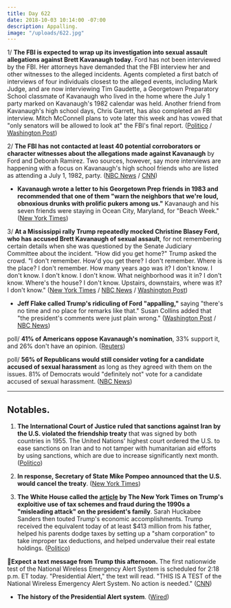 ```yaml
---
title: Day 622
date: 2018-10-03 10:14:00 -07:00
description: Appalling.
image: "/uploads/622.jpg"
---
```


1/ **The FBI is expected to wrap up its investigation into sexual assault allegations against Brett Kavanaugh today.** Ford has not been interviewed by the FBI. Her attorneys have demanded that the FBI interview her and other witnesses to the alleged incidents. Agents completed a first batch of interviews of four individuals closest to the alleged events, including Mark Judge, and are now interviewing Tim Gaudette, a Georgetown Preparatory School classmate of Kavanaugh who lived in the home where the July 1 party marked on Kavanaugh's 1982 calendar was held. Another friend from Kavanaugh's high school days, Chris Garrett, has also completed an FBI interview. Mitch McConnell plans to vote later this week and has vowed that "only senators will be allowed to look at" the FBI's final report. ([Politico](https://www.politico.com/story/2018/10/02/when-will-senate-vote-brett-kavanaugh-861232) / [Washington Post](https://www.washingtonpost.com/world/national-security/fbi-navigates-political-minefield-and-deadline-in-kavanaugh-inquiry/2018/10/02/315aa59c-c67c-11e8-9b1c-a90f1daae309_story.html))

2/ **The FBI has not contacted at least 40 potential corroborators or character witnesses about the allegations made against Kavanaugh** by Ford and Deborah Ramirez. Two sources, however, say more interviews are happening with a focus on Kavanaugh's high school friends who are listed as attending a July 1, 1982, party. ([NBC News](https://www.nbcnews.com/politics/supreme-court/dozens-potential-sources-information-have-not-been-contacted-fbi-kavanaugh-n916146) / [CNN](https://www.cnn.com/2018/10/02/politics/fbi-investigation-ford-kavanaugh/index.html))

* **Kavanaugh wrote a letter to his Georgetown Prep friends in 1983 and recommended that one of them "warn the neighbors that we're loud, obnoxious drunks with prolific pukers among us."**  Kavanaugh and his seven friends were staying in Ocean City, Maryland, for "Beach Week." ([New York Times](https://www.nytimes.com/2018/10/02/us/brett-kavanaugh-georgetown-prep.html))

3/ **At a Mississippi rally Trump repeatedly mocked Christine Blasey Ford, who has accused Brett Kavanaugh of sexual assault**, for not remembering certain details when she was questioned by the Senate Judiciary Committee about the incident. "How did you get home?" Trump asked the crowd. "I don't remember. How'd you get there? I don't remember. Where is the place? I don't remember. How many years ago was it? I don't know. I don't know. I don't know. I don't know. What neighborhood was it in? I don't know. Where's the house? I don't know. Upstairs, downstairs, where was it? I don't know." ([New York Times](https://www.nytimes.com/2018/10/02/us/politics/trump-me-too.html) / [NBC News](https://www.nbcnews.com/politics/politics-news/trump-mocks-christine-blasey-ford-mississippi-campaign-rally-n916061) / [Washington Post](https://www.washingtonpost.com/politics/trump-mocks-kavanaugh-accuser-christine-blasey-ford/2018/10/02/25f6f8aa-c662-11e8-9b1c-a90f1daae309_story.html))

* **Jeff Flake called Trump's ridiculing of Ford "appalling,"** saying "there's no time and no place for remarks like that." Susan Collins added that "the president's comments were just plain wrong." ([Washington Post](https://www.washingtonpost.com/politics/flake-says-trumps-mocking-of-ford-at-political-rally-was-kind-of-appalling/2018/10/03/286c3dba-c6f4-11e8-b1ed-1d2d65b86d0c_story.html) / [NBC News](https://www.nbcnews.com/politics/politics-news/democrats-denounce-trump-mocking-kavanaugh-accuser-ford-n916141))

poll/ **41% of Americans oppose Kavanaugh's nomination**, 33% support it, and 26% don't have an opinion. ([Reuters](https://www.reuters.com/article/us-usa-court-kavanaugh-poll/opposition-to-kavanaugh-grows-after-senate-hearing-reuters-ipsos-poll-idUSKCN1MD27V))

poll/ **56% of Republicans would still consider voting for a candidate accused of sexual harassment** as long as they agreed with them on the issues. 81% of Democrats would "definitely not" vote for a candidate accused of sexual harassment. ([NBC News](https://www.nbcnews.com/politics/first-read/should-sex-harassment-charges-disqualify-political-candidate-56-percent-republicans-n916021))

---

## Notables.

1. **The International Court of Justice ruled that sanctions against Iran by the U.S. violated the friendship treaty** that was signed by both countries in 1955. The United Nations' highest court ordered the U.S. to ease sanctions on Iran and to not tamper with humanitarian aid efforts by using sanctions, which are due to increase significantly next month. ([Politico](https://www.politico.com/story/2018/10/03/iran-sanctions-lift-un-864134))

2. **In response, Secretary of State Mike Pompeo announced that the U.S. would cancel the treaty**. ([New York Times](https://www.nytimes.com/2018/10/03/world/middleeast/us-iran-sanctions-international-court.html))

3. **The White House called the [article](https://whatthefuckjusthappenedtoday.com/2018/10/02/day-621/#1-trump-inherited-his-familys-wealth) by The New York Times on Trump's exploitive use of tax schemes and fraud during the 1990s a "misleading attack" on the president's family**. Sarah Huckabee Sanders then touted Trump's economic accomplishments. Trump received the equivalent today of at least $413 million from his father, helped his parents dodge taxes by setting up a "sham corporation" to take improper tax deductions, and helped undervalue their real estate holdings. ([Politico](https://www.politico.com/story/2018/10/02/nyt-report-trump-taxes-863145))

**📱Expect a text message from Trump this afternoon.** The first nationwide test of the National Wireless Emergency Alert System is scheduled for 2:18 p.m. ET today. "Presidential Alert," the text will read. "THIS IS A TEST of the National Wireless Emergency Alert System. No action is needed." ([CNN](https://www.cnn.com/2018/10/03/politics/cellphone-federal-emergency-alert-system-test/index.html))

* **The history of the Presidential Alert system**. ([Wired](https://www.wired.com/story/presidential-text-alert-fema-emergency-history/)) 
